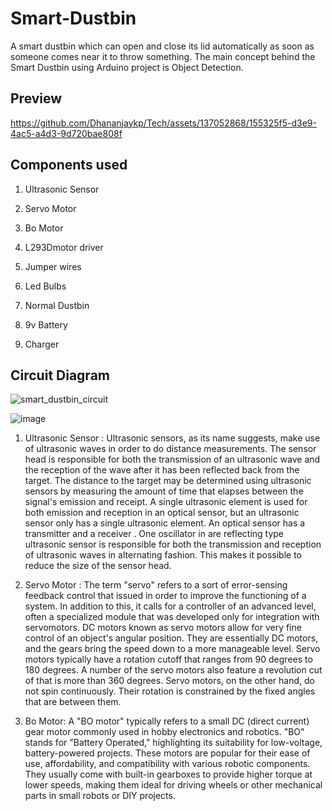 # Smart-Dustbin
A smart dustbin which can open and close its lid automatically as soon as someone comes near it to throw something.
The main concept behind the Smart Dustbin using Arduino project is Object Detection.

## Preview



https://github.com/Dhananjaykp/Tech/assets/137052868/155325f5-d3e9-4ac5-a4d3-9d720bae808f
## Components used


1.	Ultrasonic Sensor

2.	Servo Motor

3.	Bo Motor

4.	L293Dmotor driver

5.	Jumper wires

6.	Led Bulbs

7.	Normal Dustbin
 
8.	9v Battery

9.	Charger 


## Circuit Diagram

![smart_dustbin_circuit](https://user-images.githubusercontent.com/56248007/119528865-31547380-bd9f-11eb-8535-9605b1661202.png)

![image](https://github.com/Dhananjaykp/Tech/assets/137052868/3a2e3b10-5a12-4656-8dbb-cbdfb079171c)

1. Ultrasonic Sensor :
   Ultrasonic sensors, as its name suggests, make use of ultrasonic waves in order to do distance measurements. The sensor head is responsible for both the transmission of an ultrasonic wave and the reception of the wave after it has been reflected back from the target. The distance to the target may be determined using ultrasonic sensors by measuring the amount of time that elapses between the signal's emission and receipt. A single ultrasonic element is used for both emission and reception in an optical sensor, but an ultrasonic sensor only has a single ultrasonic element. An optical sensor has a transmitter and a receiver . One oscillator in are reflecting type ultrasonic sensor is responsible for both the transmission and reception of ultrasonic waves in alternating fashion. This makes it possible to reduce the size of the sensor head.

2.	Servo Motor :
   The term "servo" refers to a sort of error-sensing feedback control that issued in order to improve the functioning of a system. In addition to this, it calls for a controller of an advanced level, often a specialized module that was developed only for integration with servomotors. DC motors known as servo motors allow for very fine control of an object's angular position. They are essentially DC motors, and the gears bring the speed down to a  more manageable level. Servo motors typically have a rotation cutoff that ranges from 90 degrees to 180 degrees. A number of the servo motors also feature a revolution cut of that is  more than 360 degrees. Servo motors, on the other hand, do not spin continuously. Their rotation is constrained by the fixed angles that are between them.

 3. Bo Motor:
    A "BO motor" typically refers to a small DC (direct current) gear motor commonly used in hobby electronics and robotics. "BO" stands for "Battery Operated," highlighting its suitability for low-voltage, battery-powered projects. These motors are popular for their ease of use, affordability, and compatibility with various robotic components. They usually come with built-in gearboxes to provide higher torque at lower speeds, making them ideal for driving wheels or other mechanical parts in small robots or DIY projects.


   

